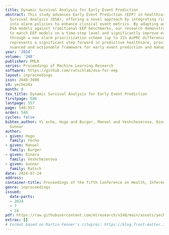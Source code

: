 ```yaml
---
title: Dynamic Survival Analysis for Early Event Prediction
abstract: This study advances Early Event Prediction (EEP) in healthcare through Dynamic
  Survival Analysis (DSA), offering a novel approach by integrating risk localization
  into alarm policies to enhance clinical event metrics. By adapting and evaluating
  DSA models against traditional EEP benchmarks, our research demonstrates their ability
  to match EEP models on a time-step level and significantly improve event-level metrics
  through a new alarm prioritization scheme (up to 11% AuPRC difference). This approach
  represents a significant step forward in predictive healthcare, providing a more
  nuanced and actionable framework for early event prediction and management.
year: '2024'
volume: '248'
publisher: PMLR
series: Proceedings of Machine Learning Research
software: https://github.com/ratschlab/dsa-for-eep
layout: inproceedings
issn: 2640-3498
id: yeche24a
month: 0
tex_title: Dynamic Survival Analysis for Early Event Prediction
firstpage: 540
lastpage: 557
page: 540-557
order: 540
cycles: false
bibtex_author: Y\`eche, Hugo and Burger, Manuel and Veshchezerova, Dinara and Ratsch,
  Gunnar
author:
- given: Hugo
  family: Yèche
- given: Manuel
  family: Burger
- given: Dinara
  family: Veshchezerova
- given: Gunnar
  family: Ratsch
date: 2024-07-24
address:
container-title: Proceedings of the fifth Conference on Health, Inference, and Learning
genre: inproceedings
issued:
  date-parts:
  - 2024
  - 7
  - 24
pdf: https://raw.githubusercontent.com/mlresearch/v248/main/assets/yeche24a/yeche24a.pdf
extras: []
# Format based on Martin Fenner's citeproc: https://blog.front-matter.io/posts/citeproc-yaml-for-bibliographies/
---
```

